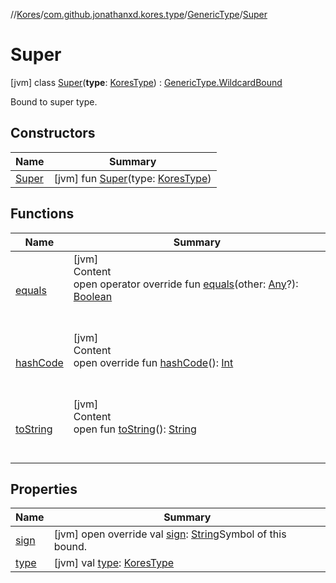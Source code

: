 //[Kores](../../../index.md)/[com.github.jonathanxd.kores.type](../../index.md)/[GenericType](../index.md)/[Super](index.md)



# Super  
 [jvm] class [Super](index.md)(**type**: [KoresType](../../-kores-type/index.md)) : [GenericType.WildcardBound](../-wildcard-bound/index.md)

Bound to super type.

   


## Constructors  
  
|  Name|  Summary| 
|---|---|
| <a name="com.github.jonathanxd.kores.type/GenericType.Super/Super/#com.github.jonathanxd.kores.type.KoresType/PointingToDeclaration/"></a>[Super](-super.md)| <a name="com.github.jonathanxd.kores.type/GenericType.Super/Super/#com.github.jonathanxd.kores.type.KoresType/PointingToDeclaration/"></a> [jvm] fun [Super](-super.md)(type: [KoresType](../../-kores-type/index.md))   <br>


## Functions  
  
|  Name|  Summary| 
|---|---|
| <a name="com.github.jonathanxd.kores.type/GenericType.Bound/equals/#kotlin.Any?/PointingToDeclaration/"></a>[equals](../-bound/equals.md)| <a name="com.github.jonathanxd.kores.type/GenericType.Bound/equals/#kotlin.Any?/PointingToDeclaration/"></a>[jvm]  <br>Content  <br>open operator override fun [equals](../-bound/equals.md)(other: [Any](https://kotlinlang.org/api/latest/jvm/stdlib/kotlin/-any/index.html)?): [Boolean](https://kotlinlang.org/api/latest/jvm/stdlib/kotlin/-boolean/index.html)  <br><br><br>
| <a name="com.github.jonathanxd.kores.type/GenericType.Bound/hashCode/#/PointingToDeclaration/"></a>[hashCode](../-bound/hash-code.md)| <a name="com.github.jonathanxd.kores.type/GenericType.Bound/hashCode/#/PointingToDeclaration/"></a>[jvm]  <br>Content  <br>open override fun [hashCode](../-bound/hash-code.md)(): [Int](https://kotlinlang.org/api/latest/jvm/stdlib/kotlin/-int/index.html)  <br><br><br>
| <a name="kotlin/Any/toString/#/PointingToDeclaration/"></a>[toString](../../../com.github.jonathanxd.kores.util/-simple-resolver/index.md#%5Bkotlin%2FAny%2FtoString%2F%23%2FPointingToDeclaration%2F%5D%2FFunctions%2F-1211764316)| <a name="kotlin/Any/toString/#/PointingToDeclaration/"></a>[jvm]  <br>Content  <br>open fun [toString](../../../com.github.jonathanxd.kores.util/-simple-resolver/index.md#%5Bkotlin%2FAny%2FtoString%2F%23%2FPointingToDeclaration%2F%5D%2FFunctions%2F-1211764316)(): [String](https://kotlinlang.org/api/latest/jvm/stdlib/kotlin/-string/index.html)  <br><br><br>


## Properties  
  
|  Name|  Summary| 
|---|---|
| <a name="com.github.jonathanxd.kores.type/GenericType.Super/sign/#/PointingToDeclaration/"></a>[sign](sign.md)| <a name="com.github.jonathanxd.kores.type/GenericType.Super/sign/#/PointingToDeclaration/"></a> [jvm] open override val [sign](sign.md): [String](https://kotlinlang.org/api/latest/jvm/stdlib/kotlin/-string/index.html)Symbol of this bound.   <br>
| <a name="com.github.jonathanxd.kores.type/GenericType.Super/type/#/PointingToDeclaration/"></a>[type](index.md#%5Bcom.github.jonathanxd.kores.type%2FGenericType.Super%2Ftype%2F%23%2FPointingToDeclaration%2F%5D%2FProperties%2F-1211764316)| <a name="com.github.jonathanxd.kores.type/GenericType.Super/type/#/PointingToDeclaration/"></a> [jvm] val [type](index.md#%5Bcom.github.jonathanxd.kores.type%2FGenericType.Super%2Ftype%2F%23%2FPointingToDeclaration%2F%5D%2FProperties%2F-1211764316): [KoresType](../../-kores-type/index.md)   <br>

